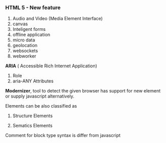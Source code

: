 ### HTML 5 - New feature

1. Audio and Video \(Media Element Interface\)
2. canvas
3. Inteligent forms
4. offline application
5. micro data
6. geolocation
7. websockets
8. webworker

**ARIA** \( Accessible Rich Internet Application\) 
 1. Role
 2. aria-ANY Attributes

**Modernizer**, tool to detect the given browser has support for new element or supply javascript alternatively.

Elements can be also classified as

1. Structure Elements

2. Sematics Elements



Comment  for block type syntax is differ from javascript

